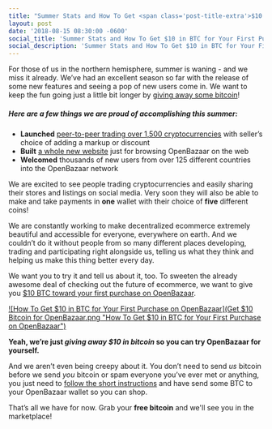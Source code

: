 ```yaml
---
title: "Summer Stats and How To Get <span class='post-title-extra'>$10 in BTC</span> for Your First Purchase on OpenBazaar"
layout: post
date: '2018-08-15 08:30:00 -0600'
social_title: 'Summer Stats and How To Get $10 in BTC for Your First Purchase on OpenBazaar'
social_description: 'Summer Stats and How To Get $10 in BTC for Your First Purchase on OpenBazaar'
---
```


For those of us in the northern hemisphere, summer is waning - and we miss it already. We’ve had an excellent season so far with the release of some new features and seeing a pop of new users come in. We want to keep the fun going just a little bit longer by [giving away some bitcoin](https://openbazaar.com/bitcoin-promotion)!

##### Here are a few things we are proud of accomplishing this summer:

* **Launched** [peer-to-peer trading over 1,500 cryptocurrencies](https://openbazaar.org/blog/New-OpenBazaar-Release-Enables-Trading-1500-Cryptocurrencies/) with seller’s choice of adding a markup or discount
* **Built** [a whole new website](https://openbazaar.com) just for browsing OpenBazaar on the web
* **Welcomed** thousands of new users from over 125 different countries into the OpenBazaar network

We are excited to see people trading cryptocurrencies and easily sharing their stores and listings on social media. Very soon they will also be able to make and take payments in **one** wallet with their choice of **five** different coins!

We are constantly working to make decentralized ecommerce extremely beautiful and accessible for everyone, everywhere on earth. And we couldn’t do it without people from so many different places developing, trading and participating right alongside us, telling us what they think and helping us make this thing better every day.

We want you to try it and tell us about it, too. To sweeten the already awesome deal of checking out the future of ecommerce, we want to give you [$10 BTC toward your first purchase on OpenBazaar](https://openbazaar.com/bitcoin-promotion).

<a href="https://openbazaar.com/bitcoin-promotion" target="_blank">![How To Get $10 in BTC for Your First Purchase on OpenBazaar](Get $10 Bitcoin for OpenBazaar.png "How To Get $10 in BTC for Your First Purchase on OpenBazaar")</a>

**Yeah, we’re just _giving away $10 in bitcoin_ so you can try OpenBazaar for yourself.** 

And we aren’t even being creepy about it. You don’t need to send _us_ bitcoin before we send _you_ bitcoin or spam everyone you’ve ever met or anything, you just need to [follow the short instructions](https://openbazaar.com/bitcoin-promotion) and have send some BTC to your OpenBazaar wallet so you can shop.

That’s all we have for now. Grab your **free bitcoin** and we'll see you in the marketplace!






